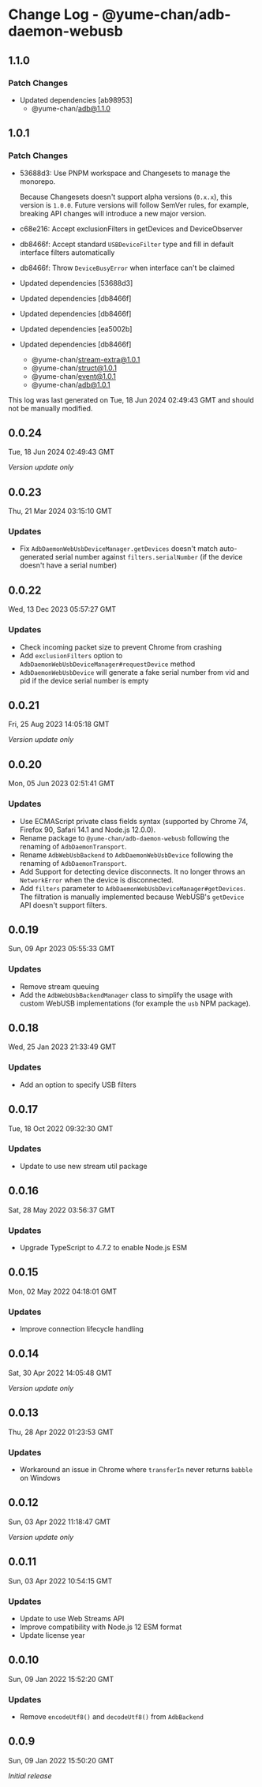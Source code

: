 # Change Log - @yume-chan/adb-daemon-webusb

## 1.1.0

### Patch Changes

- Updated dependencies [ab98953]
  - @yume-chan/adb@1.1.0

## 1.0.1

### Patch Changes

- 53688d3: Use PNPM workspace and Changesets to manage the monorepo.

  Because Changesets doesn't support alpha versions (`0.x.x`), this version is `1.0.0`. Future versions will follow SemVer rules, for example, breaking API changes will introduce a new major version.

- c68e216: Accept exclusionFilters in getDevices and DeviceObserver
- db8466f: Accept standard `USBDeviceFilter` type and fill in default interface filters automatically
- db8466f: Throw `DeviceBusyError` when interface can't be claimed
- Updated dependencies [53688d3]
- Updated dependencies [db8466f]
- Updated dependencies [db8466f]
- Updated dependencies [ea5002b]
- Updated dependencies [db8466f]
  - @yume-chan/stream-extra@1.0.1
  - @yume-chan/struct@1.0.1
  - @yume-chan/event@1.0.1
  - @yume-chan/adb@1.0.1

This log was last generated on Tue, 18 Jun 2024 02:49:43 GMT and should not be manually modified.

## 0.0.24

Tue, 18 Jun 2024 02:49:43 GMT

_Version update only_

## 0.0.23

Thu, 21 Mar 2024 03:15:10 GMT

### Updates

- Fix `AdbDaemonWebUsbDeviceManager.getDevices` doesn't match auto-generated serial number against `filters.serialNumber` (if the device doesn't have a serial number)

## 0.0.22

Wed, 13 Dec 2023 05:57:27 GMT

### Updates

- Check incoming packet size to prevent Chrome from crashing
- Add `exclusionFilters` option to `AdbDaemonWebUsbDeviceManager#requestDevice` method
- `AdbDaemonWebUsbDevice` will generate a fake serial number from vid and pid if the device serial number is empty

## 0.0.21

Fri, 25 Aug 2023 14:05:18 GMT

_Version update only_

## 0.0.20

Mon, 05 Jun 2023 02:51:41 GMT

### Updates

- Use ECMAScript private class fields syntax (supported by Chrome 74, Firefox 90, Safari 14.1 and Node.js 12.0.0).
- Rename package to `@yume-chan/adb-daemon-webusb` following the renaming of `AdbDaemonTransport`.
- Rename `AdbWebUsbBackend` to `AdbDaemonWebUsbDevice` following the renaming of `AdbDaemonTransport`.
- Add Support for detecting device disconnects. It no longer throws an `NetworkError` when the device is disconnected.
- Add `filters` parameter to `AdbDaemonWebUsbDeviceManager#getDevices`. The filtration is manually implemented because WebUSB's `getDevice` API doesn't support filters.

## 0.0.19

Sun, 09 Apr 2023 05:55:33 GMT

### Updates

- Remove stream queuing
- Add the `AdbWebUsbBackendManager` class to simplify the usage with custom WebUSB implementations (for example the `usb` NPM package).

## 0.0.18

Wed, 25 Jan 2023 21:33:49 GMT

### Updates

- Add an option to specify USB filters

## 0.0.17

Tue, 18 Oct 2022 09:32:30 GMT

### Updates

- Update to use new stream util package

## 0.0.16

Sat, 28 May 2022 03:56:37 GMT

### Updates

- Upgrade TypeScript to 4.7.2 to enable Node.js ESM

## 0.0.15

Mon, 02 May 2022 04:18:01 GMT

### Updates

- Improve connection lifecycle handling

## 0.0.14

Sat, 30 Apr 2022 14:05:48 GMT

_Version update only_

## 0.0.13

Thu, 28 Apr 2022 01:23:53 GMT

### Updates

- Workaround an issue in Chrome where `transferIn` never returns `babble` on Windows

## 0.0.12

Sun, 03 Apr 2022 11:18:47 GMT

_Version update only_

## 0.0.11

Sun, 03 Apr 2022 10:54:15 GMT

### Updates

- Update to use Web Streams API
- Improve compatibility with Node.js 12 ESM format
- Update license year

## 0.0.10

Sun, 09 Jan 2022 15:52:20 GMT

### Updates

- Remove `encodeUtf8()` and `decodeUtf8()` from `AdbBackend`

## 0.0.9

Sun, 09 Jan 2022 15:50:20 GMT

_Initial release_
